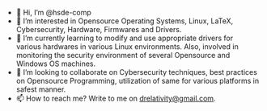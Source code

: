 - 👋 Hi, I’m @hsde-comp
- 👀 I’m interested in Opensource Operating Systems, Linux, LaTeX, Cybersecurity, Hardware, Firmwares and Drivers. 
- 🌱 I’m currently learning to modify and use appropriate drivers for various hardwares in various Linux environments. Also, involved in monitoring the security environment of several Opensource and Windows OS machines.
- 💞️ I’m looking to collaborate on Cybersecurity techniques, best practices on Opensource Programming, utilization of same for various platforms in safest manner.
- 📫 How to reach me? Write to me on drelativity@gmail.com.

<!---
hsde-comp/hsde-comp is a ✨ special ✨ repository because its `README.md` (this file) appears on your GitHub profile.
You can click the Preview link to take a look at your changes.
--->
